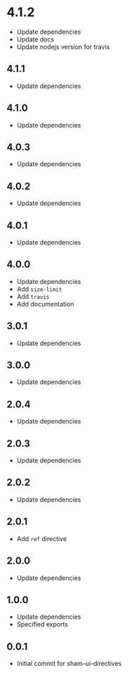 # 4.1.2
* Update dependencies
* Update docs
* Update nodejs version for travis 

## 4.1.1
* Update dependencies

## 4.1.0
* Update dependencies

## 4.0.3
* Update dependencies

## 4.0.2
* Update dependencies

## 4.0.1
* Update dependencies

## 4.0.0
* Update dependencies
* Add `size-limit`
* Add `travis`
* Add documentation

## 3.0.1
* Update dependencies

## 3.0.0
* Update dependencies

## 2.0.4
* Update dependencies

## 2.0.3
* Update dependencies 

## 2.0.2
* Update dependencies

## 2.0.1
* Add `ref` directive

## 2.0.0
* Update dependencies

## 1.0.0
* Update dependencies
* Specified exports

## 0.0.1 
* Initial commit for sham-ui-directives
